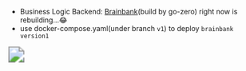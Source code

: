 
- Business Logic Backend: [Brainbank](https://github.com/DunZane/BrainBank)(build by go-zero) right now is rebuilding...😂
- use docker-compose.yaml(under branch `v1`) to deploy `brainbank version1`
<img src="./doc/2024-05-06-1936.png" style="zoom:200%;" />
